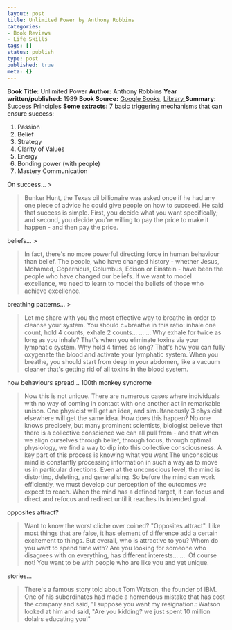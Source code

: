 ```yaml
---
layout: post
title: Unlimited Power by Anthony Robbins
categories:
- Book Reviews
- Life Skills
tags: []
status: publish
type: post
published: true
meta: {}
---
```

**Book Title:** Unlimited Power **Author:** Anthony Robbins **Year written/published:** 1989 **Book Source:** [Google Books](http://books.google.com/books?id=8PRGAAAAMAAJ&q=unlimited+power+robbins&dq=unlimited+power+robbins&pgis=1), [Library ](http://vistaweb.nlb.gov.sg/cgi-bin/cw_cgi?fullRecord+5706+3002+12787904+2+0)**Summary:** Success Principles **Some extracts:** 7 basic triggering mechanisms that can ensure success:
1. Passion
2. Belief
3. Strategy
4. Clarity of Values
5. Energy
6. Bonding power (with people)
7. Mastery Communication

On success... >  

> Bunker Hunt, the Texas oil billionaire was asked once if he had any one piece of advice he could give people on how to succeed. He said that success is simple. First, you decide what you want specifically; and second, you decide you're willing to pay the price to make it happen - and then pay the price.

beliefs... >  

> In fact, there's no more powerful directing force in human behaviour than belief. The people, who have changed history - whether Jesus, Mohamed, Copernicus, Columbus, Edison or Einstein - have been the people who have changed our beliefs. If we want to model excellence, we need to learn to model the beliefs of those who achieve excellence.

breathing patterns... >  

> Let me share with you the most effective way to breathe in order to cleanse your system. You should c=breathe in this ratio: inhale one count, hold 4 counts, exhale 2 counts... ... ... Why exhale for twice as long as you inhale? That's when you eliminate toxins via your lymphatic system. Why hold 4 times as long? That's how you can fully oxygenate the blood and activate your lymphatic system. When you breathe, you should start from deep in your abdomen, like a vacuum cleaner that's getting rid of all toxins in the blood system.

how behaviours spread... 100th monkey syndrome

>  

> Now this is not unique. There are numerous cases where individuals with no way of coming in contact with one another act in remarkable unison. One physicist will get an idea, and simultaneously 3 physicist elsewhere will get the same idea. How does this happen? No one knows precisely, but many prominent scientists, biologist believe that there is a collective conscience we can all pull from - and that when we align ourselves through belief, through focus, through optimal physiology, we find a way to dip into this collective consciousness. A key part of this process is knowing what you want The unconscious mind is constantly processing information in such a way as to move us in particular directions. Even at the unconscious level, the mind is distorting, deleting, and generalising. So before the mind can work efficiently, we must develop our perception of the outcomes we expect to reach. When the mind has a defined target, it can focus and direct and refocus and redirect until it reaches its intended goal.

opposites attract?

>  

> Want to know the worst cliche over coined? "Opposites attract". Like most things that are false, it has element of difference add a certain excitement to things. But overall, who is attractive to you? Whom do you want to spend time with? Are you looking for someone who disagrees with on everything, has different interests... ...  Of course not! You want to be with people who are like you and yet unique.

stories...

>  

> There's a famous story told about Tom Watson, the founder of IBM. One of his subordinates had made a horrendous mistake that has cost the company and said, "I suppose you want my resignation.: Watson looked at him and said, "Are you kidding? we just spent 10 million dolalrs educating you!"

